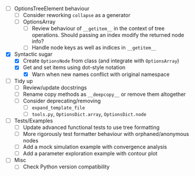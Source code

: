 - [ ] OptionsTreeElement behaviour
  - [ ] Consider reworking `collapse` as a generator
  - [ ] OptionsArray
    - [ ] Review behaviour of `__getitem__` in the context of tree operations.
          Should passing an index modify the returned node info?
    - [ ] Handle node keys as well as indices in `__getitem__`
  
- [x] Syntactic sugar
  - [x] Create `OptionsNode` from class (and integrate with `OptionsArray`)
  - [x] Get and set items using dot-style notation
    - [x] Warn when new names conflict with original namespace

- [ ] Tidy up
  - [ ] Review/update docstrings
  - [ ] Rename copy methods as `__deepcopy__` or remove them altogether
  - [ ] Consider deprecating/removing
    - [ ] `expand_template_file`
    - [ ] `tools.py`, `OptionsDict.array`, `OptionsDict.node`

- [ ] Tests/Examples
  - [ ] Update advanced functional tests to use tree formatting
  - [ ] More rigorously test formatter behaviour with orphaned/anonymous nodes
  - [ ] Add a mock simulation example with convergence analysis
  - [ ] Add a parameter exploration example with contour plot

- [ ] Misc
  - [ ] Check Python version compatibility